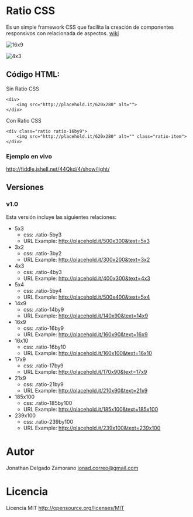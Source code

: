 Ratio CSS
=========

Es un simple framework CSS que facilita la creación de componentes responsivos con relacionada de aspectos. [wiki](http://es.wikipedia.org/wiki/Relaci%C3%B3n_de_aspecto)

![16x9](http://placehold.it/320x180&text=16x9)

![4x3](http://placehold.it/160x120&text=4x3)

Código HTML:
------------

Sin Ratio CSS

```
<div>
    <img src="http://placehold.it/620x280" alt="">
</div>
```

Con Ratio CSS

```
<div class="ratio ratio-16by9">
    <img src="http://placehold.it/620x280" alt="" class="ratio-item">
</div>
```
### Ejemplo en vivo

<http://fiddle.jshell.net/44Qkd/4/show/light/>

## Versiones

### v1.0

Esta versión incluye las siguientes relaciones:

- 5x3
    - css: .ratio-5by3 
    - URL Example: <http://placehold.it/500x300&text=5x3>
- 3x2
    - css: .ratio-3by2 
    - URL Example: <http://placehold.it/300x200&text=3x2>
- 4x3
    - css: .ratio-4by3 
    - URL Example: <http://placehold.it/400x300&text=4x3>
- 5x4
    - css: .ratio-5by4 
    - URL Example: <http://placehold.it/500x400&text=5x4>
- 14x9
    - css: .ratio-14by9 
    - URL Example: <http://placehold.it/140x90&text=14x9>
- 16x9
    - css: .ratio-16by9 
    - URL Example: <http://placehold.it/160x90&text=16x9>
- 16x10
    - css: .ratio-16by10 
    - URL Example: <http://placehold.it/160x100&text=16x10>
- 17x9
    - css: .ratio-17by9 
    - URL Example: <http://placehold.it/170x90&text=17x9>
- 21x9
    - css: .ratio-21by9 
    - URL Example: <http://placehold.it/210x90&text=21x9>
- 185x100
    - css: .ratio-185by100 
    - URL Example: <http://placehold.it/185x100&text=185x100>
- 239x100
    - css: .ratio-239by100 
    - URL Example: <http://placehold.it/239x100&text=239x100>


# Autor

Jonathan Delgado Zamorano <jonad.correo@gmail.com>

# Licencia

Licencia MIT <http://opensource.org/licenses/MIT>
